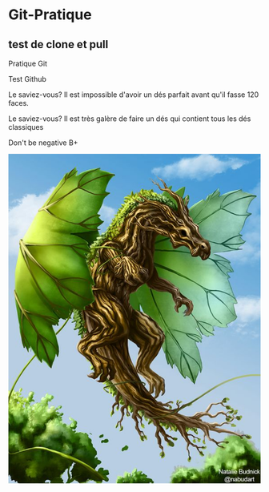 # Git-Pratique

## test de clone et pull 
Pratique Git


Test Github


Le saviez-vous? Il est impossible d'avoir un dés parfait avant qu'il fasse 120 faces.

Le saviez-vous? Il est très galère de faire un dés qui contient tous les dés classiques

Don't be negative B+ 

![Wouf](https://github.com/Failyriece/Git-Pratique/blob/main/Wouf.jpg)

